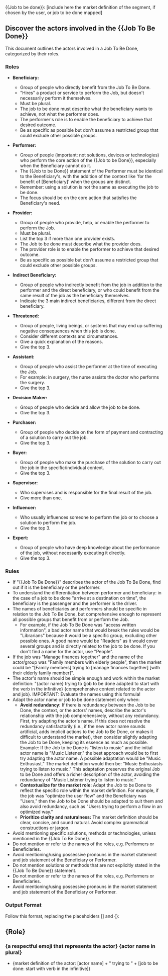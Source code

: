 {{Job to be done}}: [include here the market definition of the segment, if chosen by the user, or job to be done mapped] 

## Discover the actors involved in the {{Job To Be Done}}

This document outlines the actors involved in a Job To Be Done, categorized by their roles.

### Roles

*   **Beneficiary:**
    *   Group of people who directly benefit from the Job To Be Done.
    *   "Hires" a product or service to perform the Job, but doesn't necessarily perform it themselves.
    *   Must be plural.
    *   The job to be done must describe what the beneficiary wants to achieve, not what the performer does.
    *   The performer's role is to enable the beneficiary to achieve that desired outcome.
    *   Be as specific as possible but don't assume a restricted group that could exclude other possible groups.

*   **Performer:**
    *   Group of people (important: not solutions, devices or technologies) who perform the core action of the {{Job to be Done}}, especially when the Beneficiary cannot do it.
    *   The {{Job to be Done}} statement of the Performer must be identical to the Beneficiary's, with the addition of the context like 'for the benefit of [Beneficiary]' when the groups are distinct.
    *   Remember: using a solution is not the same as executing the job to be done.
    *   The focus should be on the core action that satisfies the Beneficiary's need.

*   **Provider:**
    *   Group of people who provide, help, or enable the performer to perform the Job.
    *   Must be plural.
    *   List the top 3 if more than one provider exists.
    *   The Job to be done must describe what the provider does.
    *   The provider role is to enable the performer to achieve that desired outcome.
    *   Be as specific as possible but don't assume a restricted group that could exclude other possible groups.

*   **Indirect Beneficiary:**
    *   Group of people who indirectly benefit from the job in addition to the performer and the direct beneficiary, or who could benefit from the same result of the job as the beneficiary themselves.
    *   Indicate the 3 main indirect beneficiaries, different from the direct beneficiary.

*   **Threatened:**
    *   Group of people, living beings, or systems that may end up suffering negative consequences when this job is done.
    *   Consider different contexts and circumstances.
    *   Give a quick explanation of the reasons.
    *   Give the top 3.

*   **Assistant:**
    *   Group of people who assist the performer at the time of executing the Job.
    *   For example: in surgery, the nurse assists the doctor who performs the surgery.
    *   Give the top 3.

*   **Decision Maker:**
    *   Group of people who decide and allow the job to be done.
    *   Give the top 3.

*   **Purchaser:**
    *   Group of people who decide on the form of payment and contracting of a solution to carry out the job.
    *   Give the top 3.

*   **Buyer:**
    *   Group of people who make the purchase of the solution to carry out the job in the specific/individual context.
    *   Give the top 3.

*   **Supervisor:**
    *   Who supervises and is responsible for the final result of the job.
    *   Give more than one.

*   **Influencer:**
    *   Who usually influences someone to perform the job or to choose a solution to perform the job.
    *   Give the top 3.

*   **Expert:**
    *   Group of people who have deep knowledge about the performance of the job, without necessarily executing it directly.
    *   Give the top 3.

### Rules

*   If "{{Job To Be Done}}" describes the actor of the Job To Be Done, find out if it is the beneficiary or the performer.
*   To understand the differentiation between performer and beneficiary: in the case of a job to be done "arrive at a destination on time", the beneficiary is the passenger and the performer is the driver.
*   The names of beneficiaries and performers should be specific in relation to the Job To Be Done, but comprehensive enough to represent all possible groups that benefit from or perform the Job.
    *   For example, if the Job To Be Done was "access written information", a bad actor name that would break the rules would be "Librarians" because it would be a specific group, excluding other possible ones. A good name would be "Readers" as it would cover several groups and is directly related to the job to be done. If you don't find a name for the actor, use "People".
*   If the job was "Manage finances together" and the name of the actor/group was "Family members with elderly people", then the market could be "[Family members] trying to [manage finances together] [with their elderly family member]".
*   The actor's name should be simple enough and work within the market definition: "{actor name} trying to {job to be done adapted to start with the verb in the infinitive} {comprehensive context related to the actor and job}. IMPORTANT: Evaluate the names using this formula!
*   Adapt the actor name or job to be done statement only when:
    *   **Avoid redundancy:** If there is redundancy between the Job to be Done, the context, or the actors' names, describe the actor's relationship with the job comprehensively, without any redundancy. First, try adapting the actor's name. If this does not resolve the redundancy satisfactorily (i.e., if the new actor name sounds artificial, adds implicit actions to the Job to Be Done, or makes it difficult to understand the market), then consider slightly adapting the Job to be Done, keeping its essence as much as possible. Example: If the Job to be Done is "listen to music" and the initial actor name is "Music Listener," the best approach would be to first try adapting the actor name. A possible adaptation would be "Music Enthusiast." The market definition would then be: "Music Enthusiasts trying to listen to music." This adaptation preserves the original Job to be Done and offers a richer description of the actor, avoiding the redundancy of "Music Listener trying to listen to music."
    *   **Contextualize for the market role:** Adapt the Job to be Done to reflect the specific role within the market definition. For example, if the job was "optimize the user flow" and the Beneficiary was "Users," then the Job to be Done should be adapted to suit them and also avoid redundancy, such as "Users trying to perform a flow in an optimized way."
    *   **Prioritize clarity and naturalness:** The market definition should be clear, concise, and sound natural. Avoid complex grammatical constructions or jargon.
*   Avoid mentioning specific solutions, methods or technologies, unless mentioned in the {{Job To Be Done}}.
*   Do not mention or refer to the names of the roles, e.g. Performers or Beneficiaries.
*   Avoid mentioning/using possessive pronouns in the market statement and job statement of the Beneficiary or Performer.
*   Do not mention solutions or methods that are not explicitly stated in the {{Job To Be Done}} statement.
*   Do not mention or refer to the names of the roles, e.g. Performers or Beneficiaries.
*   Avoid mentioning/using possessive pronouns in the market statement and job statement of the Beneficiary or Performer.

### Output Format

Follow this format, replacing the placeholders [] and {}:

## {Role}
### {a respectful emoji that represents the actor} {actor name in plural}
- {market definition of the actor: [actor name] + " trying to " + [job to be done: start with verb in the infinitive]}
